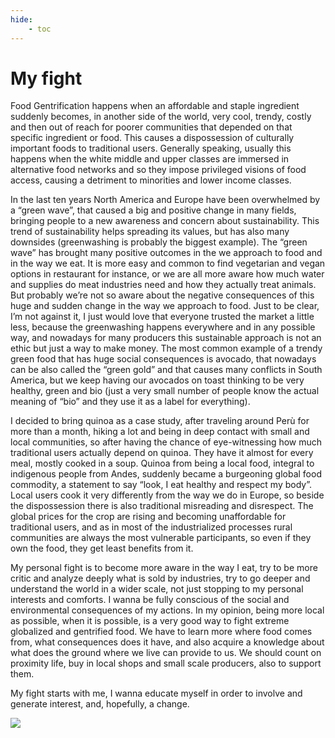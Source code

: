 ```yaml
---
hide:
    - toc
---
```


# My fight

Food Gentrification happens when an affordable and staple ingredient suddenly becomes, in another side of the world, very cool, trendy, costly and then out of reach for poorer communities that depended on that specific ingredient or food. This causes a dispossession of culturally important foods to traditional users.
Generally speaking, usually this happens when the white middle and upper classes are immersed in alternative food networks and so they impose privileged visions of food access, causing a detriment to minorities and lower income classes.

In the last ten years North America and Europe have been overwhelmed by a “green wave”, that caused a big and positive change in many fields, bringing people to a new awareness and concern about sustainability. This trend of sustainability helps spreading its values, but has also many downsides (greenwashing is probably the biggest example).
The “green wave” has brought many positive outcomes in the we approach to food and in the way we eat. It is more easy and common to find vegetarian and vegan options in restaurant for instance, or we are all more aware how much water and supplies do meat industries need and how they actually treat animals. But probably we’re not so aware about the negative consequences of this huge and sudden change in the way we approach to food.
Just to be clear, I’m not against it, I just would love that everyone trusted the market a little less, because the greenwashing happens everywhere and in any possible way, and nowadays for many producers this sustainable approach is not an ethic but just a way to make money.
The most common example of a trendy green food that has huge social consequences is avocado, that nowadays can be also called the “green gold” and that causes many conflicts in South America, but we keep having our avocados on toast thinking to be very healthy, green and bio (just a very small number of people know the actual meaning of “bio” and they use it as a label for everything).

I decided to bring quinoa as a case study, after traveling around Perù for more than a month, hiking a lot and being in deep contact with small and local communities, so after having the chance of eye-witnessing how much traditional users actually depend on quinoa. They have it almost for every meal, mostly cooked in a soup.
Quinoa from being a local food, integral to indigenous people from Andes, suddenly became a burgeoning global food commodity, a statement to say “look, I eat healthy and respect my body”.
Local users cook it very differently from the way we do in Europe, so beside the dispossession there is also traditional misreading and disrespect.
The global prices for the crop are rising and becoming unaffordable for traditional users, and as in most of the industrialized processes rural communities are always the most vulnerable participants, so even if they own the food, they get least benefits from it.

My personal fight is to become more aware in the way I eat, try to be more critic and analyze deeply what is sold by industries, try to go deeper and understand the world in a wider scale, not just stopping to my personal interests and comforts. I wanna be fully conscious of the social and environmental consequences of my actions.
In my opinion, being more local as possible, when it is possible, is a very good way to fight extreme globalized and gentrified food. We have to learn more where food comes from, what consequences does it have, and also acquire a knowledge about what does the ground where we live can provide to us. We should count on proximity life, buy in local shops and small scale producers, also to support them.

My fight starts with me, I wanna educate myself in order to involve and generate interest, and, hopefully, a change.


![](images/my_fight/quinoa.jpg)

